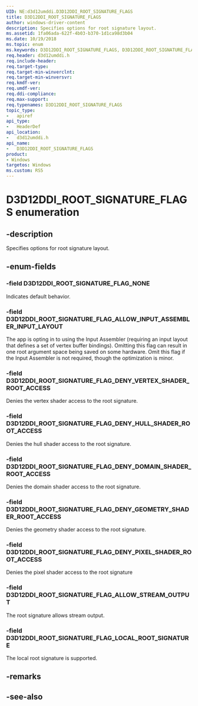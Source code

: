 ```yaml
---
UID: NE:d3d12umddi.D3D12DDI_ROOT_SIGNATURE_FLAGS
title: D3D12DDI_ROOT_SIGNATURE_FLAGS
author: windows-driver-content
description: Specifies options for root signature layout.
ms.assetid: 1fa06ada-622f-4b03-b370-1d1ca98d3b04
ms.date: 10/19/2018
ms.topic: enum
ms.keywords: D3D12DDI_ROOT_SIGNATURE_FLAGS, D3D12DDI_ROOT_SIGNATURE_FLAGS, 
req.header: d3d12umddi.h
req.include-header:
req.target-type:
req.target-min-winverclnt:
req.target-min-winversvr:
req.kmdf-ver:
req.umdf-ver:
req.ddi-compliance:
req.max-support:
req.typenames: D3D12DDI_ROOT_SIGNATURE_FLAGS
topic_type: 
-	apiref
api_type: 
-	HeaderDef
api_location: 
-	d3d12umddi.h
api_name: 
-	D3D12DDI_ROOT_SIGNATURE_FLAGS
product:
- Windows
targetos: Windows
ms.custom: RS5
---
```


# D3D12DDI_ROOT_SIGNATURE_FLAGS enumeration

## -description

Specifies options for root signature layout.

## -enum-fields

### -field D3D12DDI_ROOT_SIGNATURE_FLAG_NONE 

Indicates default behavior.

### -field D3D12DDI_ROOT_SIGNATURE_FLAG_ALLOW_INPUT_ASSEMBLER_INPUT_LAYOUT 

The app is opting in to using the Input Assembler (requiring an input layout that defines a set of vertex buffer bindings). Omitting this flag can result in one root argument space being saved on some hardware. Omit this flag if the Input Assembler is not required, though the optimization is minor.

### -field D3D12DDI_ROOT_SIGNATURE_FLAG_DENY_VERTEX_SHADER_ROOT_ACCESS 

Denies the vertex shader access to the root signature.

### -field D3D12DDI_ROOT_SIGNATURE_FLAG_DENY_HULL_SHADER_ROOT_ACCESS 

Denies the hull shader access to the root signature.

### -field D3D12DDI_ROOT_SIGNATURE_FLAG_DENY_DOMAIN_SHADER_ROOT_ACCESS 

Denies the domain shader access to the root signature.

### -field D3D12DDI_ROOT_SIGNATURE_FLAG_DENY_GEOMETRY_SHADER_ROOT_ACCESS 

Denies the geometry shader access to the root signature.

### -field D3D12DDI_ROOT_SIGNATURE_FLAG_DENY_PIXEL_SHADER_ROOT_ACCESS 

Denies the pixel shader access to the root signature

### -field D3D12DDI_ROOT_SIGNATURE_FLAG_ALLOW_STREAM_OUTPUT 

The root signature allows stream output. 

### -field D3D12DDI_ROOT_SIGNATURE_FLAG_LOCAL_ROOT_SIGNATURE 

The local root signature is supported.

## -remarks

## -see-also
